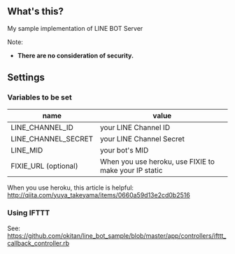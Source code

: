 ## What's this?

My sample implementation of LINE BOT Server

Note: 
* **There are no consideration of security.**

## Settings

### Variables to be set

| name | value |
|------|-------|
| LINE_CHANNEL_ID | your LINE Channel ID |
| LINE_CHANNEL_SECRET | your LINE Channel Secret |
| LINE_MID | your bot's MID |
| FIXIE_URL (optional) | When you use heroku, use FIXIE to make your IP static |

When you use heroku, this article is helpful: http://qiita.com/yuya_takeyama/items/0660a59d13e2cd0b2516

### Using IFTTT

See: https://github.com/okitan/line_bot_sample/blob/master/app/controllers/ifttt_callback_controller.rb
